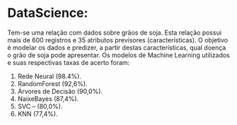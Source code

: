 # DataScience:
Tem-se uma relação com dados sobre grãos de soja.  Esta relação possui mais de 600 registros e 35 atributos previsores (características). O objetivo é modelar os dados e predizer, a partir destas características, qual doença o grão de soja pode apresentar.
Os modelos de Machine Learning utilizados e suas respectivas taxas de acerto foram:
  1) Rede Neural (98.4%).
  2) RandomForest (92,6%). 
  3) Árvores de Decisão (90,0%). 
  4) NaixeBayes (87,4%).
  5) SVC – (80,0%). 
  6) KNN (77,4%).
